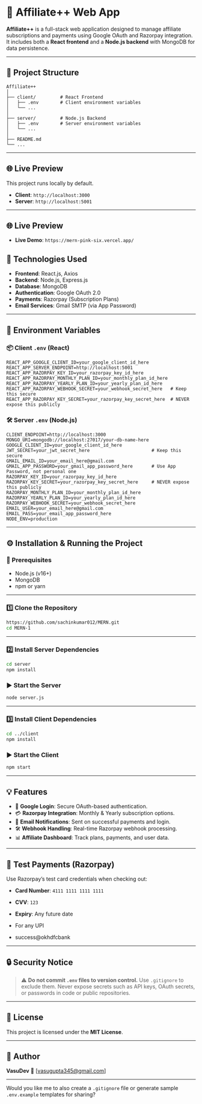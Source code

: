 # 🚀 Affiliate++ Web App

**Affiliate++** is a full-stack web application designed to manage affiliate subscriptions and payments using Google OAuth and Razorpay integration. It includes both a **React frontend** and a **Node.js backend** with MongoDB for data persistence.

---

## 📁 Project Structure

```
Affiliate++
│
├── client/         # React Frontend
│   ├── .env        # Client environment variables
│   └── ...
│
├── server/         # Node.js Backend
│   ├── .env        # Server environment variables
│   └── ...
│
├── README.md
└── ...
```

---

## 🌐 Live Preview

This project runs locally by default.

* **Client**: `http://localhost:3000`
* **Server**: `http://localhost:5001`

---

## 🌐 Live Preview
* **Live Demo**: `https://mern-pink-six.vercel.app/`

## 🔧 Technologies Used

* **Frontend**: React.js, Axios
* **Backend**: Node.js, Express.js
* **Database**: MongoDB
* **Authentication**: Google OAuth 2.0
* **Payments**: Razorpay (Subscription Plans)
* **Email Services**: Gmail SMTP (via App Password)

---

## 🔑 Environment Variables

### 📦 Client `.env` (React)

```env
REACT_APP_GOOGLE_CLIENT_ID=your_google_client_id_here
REACT_APP_SERVER_ENDPOINT=http://localhost:5001
REACT_APP_RAZORPAY_KEY_ID=your_razorpay_key_id_here
REACT_APP_RAZORPAY_MONTHLY_PLAN_ID=your_monthly_plan_id_here
REACT_APP_RAZORPAY_YEARLY_PLAN_ID=your_yearly_plan_id_here
REACT_APP_RAZORPAY_WEBHOOK_SECRET=your_webhook_secret_here   # Keep this secure
REACT_APP_RAZORPAY_KEY_SECRET=your_razorpay_key_secret_here  # NEVER expose this publicly
```

### 🛠️ Server `.env` (Node.js)

```env
CLIENT_ENDPOINT=http://localhost:3000
MONGO_URI=mongodb://localhost:27017/your-db-name-here
GOOGLE_CLIENT_ID=your_google_client_id_here
JWT_SECRET=your_jwt_secret_here                       # Keep this secure
GMAIL_EMAIL_ID=your_email_here@gmail.com
GMAIL_APP_PASSWORD=your_gmail_app_password_here       # Use App Password, not personal one
RAZORPAY_KEY_ID=your_razorpay_key_id_here
RAZORPAY_KEY_SECRET=your_razorpay_key_secret_here     # NEVER expose this publicly
RAZORPAY_MONTHLY_PLAN_ID=your_monthly_plan_id_here
RAZORPAY_YEARLY_PLAN_ID=your_yearly_plan_id_here
RAZORPAY_WEBHOOK_SECRET=your_webhook_secret_here
EMAIL_USER=your_email_here@gmail.com
EMAIL_PASS=your_email_app_password_here
NODE_ENV=production
```

---

## ⚙️ Installation & Running the Project

### 🔹 Prerequisites

* Node.js (v16+)
* MongoDB
* npm or yarn

---

### 1️⃣ Clone the Repository

```bash
https://github.com/sachinkumar012/MERN.git
cd MERN-1
```

---

### 2️⃣ Install Server Dependencies

```bash
cd server
npm install
```

### ▶️ Start the Server

```bash
node server.js
```

---

### 3️⃣ Install Client Dependencies

```bash
cd ../client
npm install
```

### ▶️ Start the Client

```bash
npm start
```

---

## 💡 Features

* 🔐 **Google Login**: Secure OAuth-based authentication.
* 💳 **Razorpay Integration**: Monthly & Yearly subscription options.
* 📧 **Email Notifications**: Sent on successful payments and login.
* 🛠️ **Webhook Handling**: Real-time Razorpay webhook processing.
* 📊 **Affiliate Dashboard**: Track plans, payments, and user data.

---

## 🧪 Test Payments (Razorpay)

Use Razorpay’s test card credentials when checking out:

* **Card Number**: `4111 1111 1111 1111`
* **CVV**: `123`
* **Expiry**: Any future date

* For any UPI
* success@okhdfcbank

---

## 🔒 Security Notice

> ⚠️ **Do not commit `.env` files to version control.** Use `.gitignore` to exclude them.
> Never expose secrets such as API keys, OAuth secrets, or passwords in code or public repositories.

---

## 🧾 License

This project is licensed under the **MIT License**.

---

## 👤 Author

**VasuDev**
📧 [vasugupta345@gmail.com]

---

Would you like me to also create a `.gitignore` file or generate sample `.env.example` templates for sharing?
